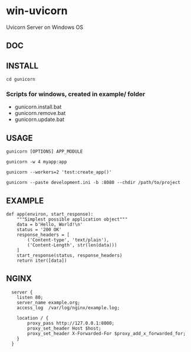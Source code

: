 # win-uvicorn
Uvicorn Server on Windows OS



## DOC

## INSTALL




    cd gunicorn

### Scripts for windows, created in example/ folder

+ gunicorn.install.bat
+ gunicorn.remove.bat
+ gunicorn.update.bat


## USAGE


    gunicorn [OPTIONS] APP_MODULE

    gunicorn -w 4 myapp:app
 
    gunicorn --workers=2 'test:create_app()'
     
    gunicorn --paste development.ini -b :8080 --chdir /path/to/project

## EXAMPLE

    def app(environ, start_response):
        """Simplest possible application object"""
        data = b'Hello, World!\n'
        status = '200 OK'
        response_headers = [
            ('Content-type', 'text/plain'),
            ('Content-Length', str(len(data)))
        ]
        start_response(status, response_headers)
        return iter([data])


## NGINX

      server {
        listen 80;
        server_name example.org;
        access_log  /var/log/nginx/example.log;
    
        location / {
            proxy_pass http://127.0.0.1:8000;
            proxy_set_header Host $host;
            proxy_set_header X-Forwarded-For $proxy_add_x_forwarded_for;
        }
      }
